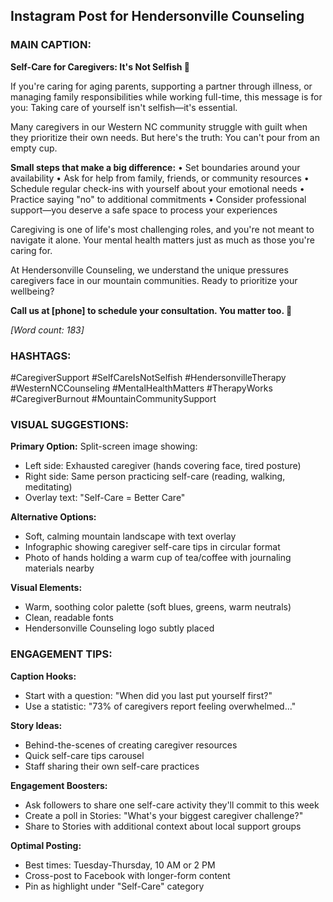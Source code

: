 ## Instagram Post for Hendersonville Counseling

### MAIN CAPTION:

**Self-Care for Caregivers: It's Not Selfish 💙**

If you're caring for aging parents, supporting a partner through illness, or managing family responsibilities while working full-time, this message is for you: Taking care of yourself isn't selfish—it's essential.

Many caregivers in our Western NC community struggle with guilt when they prioritize their own needs. But here's the truth: You can't pour from an empty cup.

**Small steps that make a big difference:**
• Set boundaries around your availability
• Ask for help from family, friends, or community resources
• Schedule regular check-ins with yourself about your emotional needs
• Practice saying "no" to additional commitments
• Consider professional support—you deserve a safe space to process your experiences

Caregiving is one of life's most challenging roles, and you're not meant to navigate it alone. Your mental health matters just as much as those you're caring for.

At Hendersonville Counseling, we understand the unique pressures caregivers face in our mountain communities. Ready to prioritize your wellbeing?

**Call us at [phone] to schedule your consultation. You matter too. 🌟**

*[Word count: 183]*

### HASHTAGS:
#CaregiverSupport #SelfCareIsNotSelfish #HendersonvilleTherapy #WesternNCCounseling #MentalHealthMatters #TherapyWorks #CaregiverBurnout #MountainCommunitySupport

### VISUAL SUGGESTIONS:

**Primary Option:** Split-screen image showing:
- Left side: Exhausted caregiver (hands covering face, tired posture)
- Right side: Same person practicing self-care (reading, walking, meditating)
- Overlay text: "Self-Care = Better Care"

**Alternative Options:**
- Soft, calming mountain landscape with text overlay
- Infographic showing caregiver self-care tips in circular format
- Photo of hands holding a warm cup of tea/coffee with journaling materials nearby

**Visual Elements:**
- Warm, soothing color palette (soft blues, greens, warm neutrals)
- Clean, readable fonts
- Hendersonville Counseling logo subtly placed

### ENGAGEMENT TIPS:

**Caption Hooks:**
- Start with a question: "When did you last put yourself first?"
- Use a statistic: "73% of caregivers report feeling overwhelmed..."

**Story Ideas:**
- Behind-the-scenes of creating caregiver resources
- Quick self-care tips carousel
- Staff sharing their own self-care practices

**Engagement Boosters:**
- Ask followers to share one self-care activity they'll commit to this week
- Create a poll in Stories: "What's your biggest caregiver challenge?"
- Share to Stories with additional context about local support groups

**Optimal Posting:**
- Best times: Tuesday-Thursday, 10 AM or 2 PM
- Cross-post to Facebook with longer-form content
- Pin as highlight under "Self-Care" category